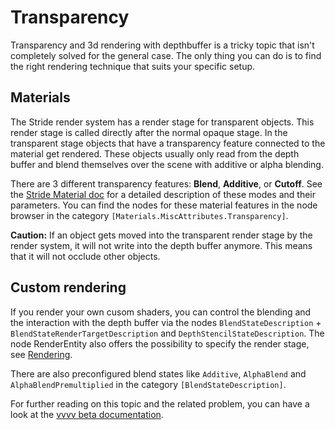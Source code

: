 # Transparency
Transparency and 3d rendering with depthbuffer is a tricky topic that isn't completely solved for the general case. The only thing you can do is to find the right rendering technique that suits your specific setup.

## Materials
The Stride render system has a render stage for transparent objects. This render stage is called directly after the normal opaque stage. In the transparent stage objects that have a transparency feature connected to the material get rendered. These objects usually only read from the depth buffer and blend themselves over the scene with additive or alpha blending.

There are 3 different transparency features: **Blend**, **Additive**, or **Cutoff**. See the 
[Stride Material doc](https://doc.stride3d.net/4.0/en/manual/graphics/materials/misc-attributes.html#transparency) for a detailed description of these modes and their parameters. You can find the nodes for these material features in the node browser in the category `[Materials.MiscAttributes.Transparency]`.

**Caution:** If an object gets moved into the transparent render stage by the render system, it will not write into the depth buffer anymore. This means that it will not occlude other objects.

## Custom rendering
If you render your own cusom shaders, you can control the blending and the interaction with the depth buffer via the nodes `BlendStateDescription` + `BlendStateRenderTargetDescription`  and `DepthStencilStateDescription`. The node RenderEntity also offers the possibility to specify the render stage, see [Rendering](rendering.md).

There are also preconfigured blend states like `Additive`, `AlphaBlend` and `AlphaBlendPremultiplied` in the category `[BlendStateDescription]`.

For further reading on this topic and the related problem, you can have a look at the [vvvv beta documentation](https://vvvv.org/documentation/transparency).
